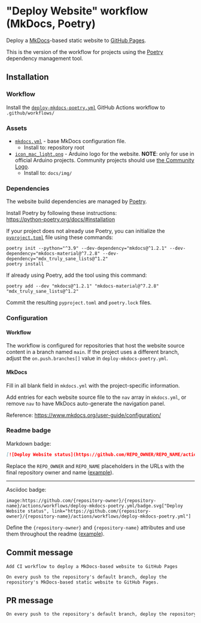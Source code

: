# "Deploy Website" workflow (MkDocs, Poetry)

Deploy a [MkDocs](https://www.mkdocs.org/)-based static website to [GitHub Pages](https://pages.github.com/).

This is the version of the workflow for projects using the [Poetry](https://python-poetry.org/) dependency management tool.

## Installation

### Workflow

Install the [`deploy-mkdocs-poetry.yml`](deploy-mkdocs-poetry.yml) GitHub Actions workflow to `.github/workflows/`

### Assets

- [`mkdocs.yml`](assets/mkdocs/mkdocs.yml) - base MkDocs configuration file.
  - Install to: repository root
- [`icon_mac_light.png`](assets/mkdocs/icon_mac_light.png) - Arduino logo for the website. **NOTE**: only for use in official Arduino projects. Community projects should use [the Community Logo](https://www.arduino.cc/en/Trademark/CommunityLogo).
  - Install to: `docs/img/`

### Dependencies

The website build dependencies are managed by [Poetry](https://python-poetry.org/).

Install Poetry by following these instructions:<br />
https://python-poetry.org/docs/#installation

If your project does not already use Poetry, you can initialize the [`pyproject.toml`](https://python-poetry.org/docs/pyproject/) file using these commands:

```
poetry init --python="^3.9" --dev-dependency="mkdocs@^1.2.1" --dev-dependency="mkdocs-material@^7.2.8" --dev-dependency="mdx_truly_sane_lists@^1.2"
poetry install
```

If already using Poetry, add the tool using this command:

```
poetry add --dev "mkdocs@^1.2.1" "mkdocs-material@^7.2.8" "mdx_truly_sane_lists@^1.2"
```

Commit the resulting `pyproject.toml` and `poetry.lock` files.

### Configuration

#### Workflow

The workflow is configured for repositories that host the website source content in a branch named `main`. If the project uses a different branch, adjust the `on.push.branches[]` value in `deploy-mkdocs-poetry.yml`.

#### MkDocs

Fill in all blank field in `mkdocs.yml` with the project-specific information.

Add entries for each website source file to the `nav` array in `mkdocs.yml`, or remove `nav` to have MkDocs auto-generate the navigation panel.

Reference: https://www.mkdocs.org/user-guide/configuration/

### Readme badge

Markdown badge:

```markdown
[![Deploy Website status](https://github.com/REPO_OWNER/REPO_NAME/actions/workflows/deploy-mkdocs-poetry.yml/badge.svg)](https://github.com/REPO_OWNER/REPO_NAME/actions/workflows/deploy-mkdocs-poetry.yml)
```

Replace the `REPO_OWNER` and `REPO_NAME` placeholders in the URLs with the final repository owner and name ([example](https://raw.githubusercontent.com/arduino-libraries/ArduinoIoTCloud/master/README.md)).

---

Asciidoc badge:

```adoc
image:https://github.com/{repository-owner}/{repository-name}/actions/workflows/deploy-mkdocs-poetry.yml/badge.svg["Deploy Website status", link="https://github.com/{repository-owner}/{repository-name}/actions/workflows/deploy-mkdocs-poetry.yml"]
```

Define the `{repository-owner}` and `{repository-name}` attributes and use them throughout the readme ([example](https://raw.githubusercontent.com/arduino-libraries/WiFiNINA/master/README.adoc)).

## Commit message

```
Add CI workflow to deploy a MkDocs-based website to GitHub Pages

On every push to the repository's default branch, deploy the repository's MkDocs-based static website to GitHub Pages.
```

## PR message

```markdown
On every push to the repository's default branch, deploy the repository's [MkDocs](https://www.mkdocs.org/)-based static website to [GitHub Pages](https://pages.github.com/).
```
